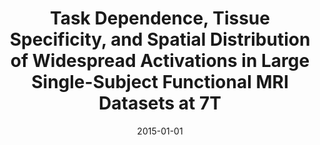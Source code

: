 ---
title: "Task Dependence, Tissue Specificity, and Spatial Distribution of Widespread Activations in Large Single-Subject Functional MRI Datasets at 7T"
date: 2015-01-01
authors_string: Javier Gonzalez-Castillo, Colin Hoy, Daniel Handwerker, Vinai Roopchansingh, Souheil Inati, Ziad Saad, Robert Cox, Peter Bandettini
authors:
   - Javier Gonzalez-Castillo
   - Colin Hoy
   - Daniel Handwerker
   - Vinai Roopchansingh
   - Souheil Inati
   - Ziad Saad
   - Robert Cox
   - Peter Bandettini
author_ids:
   - javier_gonzalez-castillo
   - colin_hoy
   - daniel_handwerker
   - ziad_saad
   - peter_bandettini
journal: 'Cerebral Cortex'
volume: 25
issue: 
pages: 4667-4677
book_title: ''
publisher: ''
abstract: ''
project_id: 
paper_url: https://academic.oup.com/cercor/article-lookup/doi/10.1093/cercor/bhu148http://academic.oup.com/cercor/article-pdf/25/12/4667/879940/bhu148.pdf
doi: 10.1093/cercor/bhu148
data_loc: ''
code_loc: ''
file: '/assets/publications//assets/publications/'
file_name: '/assets/publications/'
type: journal_article
pub_str: ' (2015) Cerebral Cortex 25: 4667-4677'
layout: publication 
---